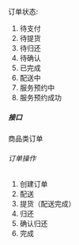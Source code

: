 订单状态:

1. 待支付
2. 待提货
3. 待归还
4. 待确认
5. 已完成
6. 配送中
7. 服务预约中
8. 服务预约成功

##### 接口

 商品类订单



###### 订单操作

1. 创建订单
2. 配送
3. 提货（配送完成）
4. 归还
5. 确认归还
6. 完成



